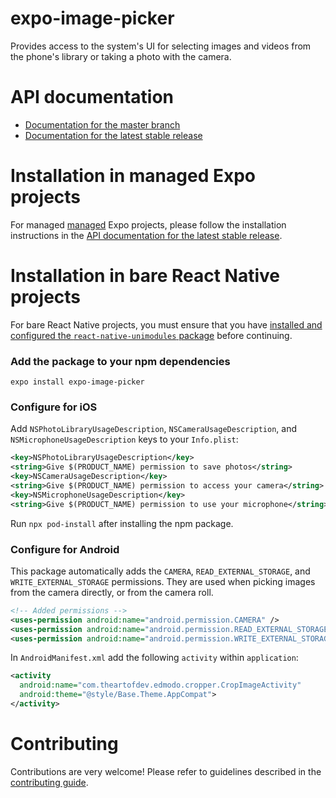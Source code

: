 # expo-image-picker

Provides access to the system's UI for selecting images and videos from the phone's library or taking a photo with the camera.

# API documentation

- [Documentation for the master branch](https://github.com/expo/expo/blob/master/docs/pages/versions/unversioned/sdk/imagepicker.md)
- [Documentation for the latest stable release](https://docs.expo.io/versions/latest/sdk/imagepicker/)

# Installation in managed Expo projects

For managed [managed](https://docs.expo.io/versions/latest/introduction/managed-vs-bare/) Expo projects, please follow the installation instructions in the [API documentation for the latest stable release](https://docs.expo.io/versions/latest/sdk/imagepicker/).

# Installation in bare React Native projects

For bare React Native projects, you must ensure that you have [installed and configured the `react-native-unimodules` package](https://github.com/expo/expo/tree/master/packages/react-native-unimodules) before continuing.

### Add the package to your npm dependencies

```
expo install expo-image-picker
```

### Configure for iOS

Add `NSPhotoLibraryUsageDescription`, `NSCameraUsageDescription`, and `NSMicrophoneUsageDescription` keys to your `Info.plist`:

```xml
<key>NSPhotoLibraryUsageDescription</key>
<string>Give $(PRODUCT_NAME) permission to save photos</string>
<key>NSCameraUsageDescription</key>
<string>Give $(PRODUCT_NAME) permission to access your camera</string>
<key>NSMicrophoneUsageDescription</key>
<string>Give $(PRODUCT_NAME) permission to use your microphone</string>
```

Run `npx pod-install` after installing the npm package.

### Configure for Android

This package automatically adds the `CAMERA`, `READ_EXTERNAL_STORAGE`, and `WRITE_EXTERNAL_STORAGE` permissions. They are used when picking images from the camera directly, or from the camera roll.

```xml
<!-- Added permissions -->
<uses-permission android:name="android.permission.CAMERA" />
<uses-permission android:name="android.permission.READ_EXTERNAL_STORAGE" />
<uses-permission android:name="android.permission.WRITE_EXTERNAL_STORAGE" />
```

In `AndroidManifest.xml` add the following `activity` within `application`:

```xml
<activity
  android:name="com.theartofdev.edmodo.cropper.CropImageActivity"
  android:theme="@style/Base.Theme.AppCompat">
</activity>
```

# Contributing

Contributions are very welcome! Please refer to guidelines described in the [contributing guide](https://github.com/expo/expo#contributing).
